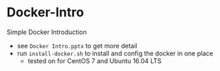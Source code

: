# Docker-Intro
Simple Docker Introduction

- see `Docker Intro.pptx` to get more detail
- run `install-docker.sh` to install and config the docker in one place
  - tested on for CentOS 7 and Ubuntu 16.04 LTS